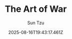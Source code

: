 ---
title: "The Art of War"
date: "2025-08-16T19:43:17.461Z"
author: "Sun Tzu"
read_year: "NO"
recommendation: '3'
url: /bookshelf/the-art-of-war
---